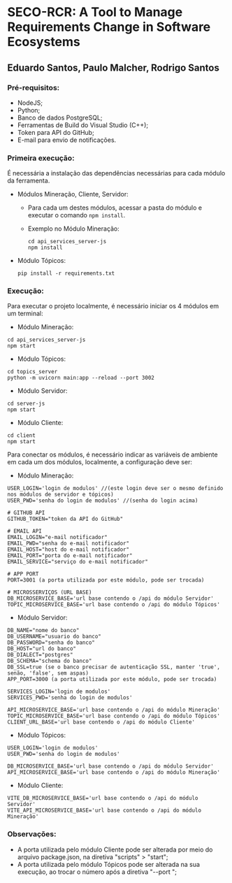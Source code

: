 # SECO-RCR: A Tool to Manage Requirements Change in Software Ecosystems

## Eduardo Santos, Paulo Malcher, Rodrigo Santos

### Pré-requisitos:

- NodeJS;
- Python;
- Banco de dados PostgreSQL;
- Ferramentas de Build do Visual Studio (C++);
- Token para API do GitHub;
- E-mail para envio de notificações.

### Primeira execução:

É necessária a instalação das dependências necessárias para cada módulo da ferramenta.

- Módulos Mineração, Cliente, Servidor:

  - Para cada um destes módulos, acessar a pasta do módulo e executar o comando `npm install`.
  - Exemplo no Módulo Mineração:

    ```
    cd api_services_server-js
    npm install
    ```

- Módulo Tópicos:

  ```
  pip install -r requirements.txt
  ```

### Execução:

Para executar o projeto localmente, é necessário iniciar os 4 módulos em um terminal:

- Módulo Mineração:

```
cd api_services_server-js
npm start
```

- Módulo Tópicos:

```
cd topics_server
python -m uvicorn main:app --reload --port 3002
```

- Módulo Servidor:

```
cd server-js
npm start
```

- Módulo Cliente:

```
cd client
npm start
```

Para conectar os módulos, é necessário indicar as variáveis de ambiente em cada um dos módulos, localmente, a configuração deve ser:

- Módulo Mineração:

```
USER_LOGIN='login de modulos' //(este login deve ser o mesmo definido nos módulos de servidor e tópicos)
USER_PWD='senha do login de modulos' //(senha do login acima)

# GITHUB API
GITHUB_TOKEN="token da API do GitHub"

# EMAIL API
EMAIL_LOGIN="e-mail notificador"
EMAIL_PWD="senha do e-mail notificador"
EMAIL_HOST="host do e-mail notificador"
EMAIL_PORT="porta do e-mail notificador"
EMAIL_SERVICE="serviço do e-mail notificador"

# APP PORT
PORT=3001 (a porta utilizada por este módulo, pode ser trocada)

# MICROSSERVIÇOS (URL BASE)
DB_MICROSERVICE_BASE='url base contendo o /api do módulo Servidor'
TOPIC_MICROSERVICE_BASE='url base contendo o /api do módulo Tópicos'
```

- Módulo Servidor:

```
DB_NAME="nome do banco"
DB_USERNAME="usuario do banco"
DB_PASSWORD="senha do banco"
DB_HOST="url do banco"
DB_DIALECT="postgres"
DB_SCHEMA="schema do banco"
DB_SSL=true (se o banco precisar de autenticação SSL, manter 'true', senão, 'false', sem aspas)
APP_PORT=3000 (a porta utilizada por este módulo, pode ser trocada)

SERVICES_LOGIN='login de modulos'
SERVICES_PWD='senha do login de modulos'

API_MICROSERVICE_BASE='url base contendo o /api do módulo Mineração'
TOPIC_MICROSERVICE_BASE='url base contendo o /api do módulo Tópicos'
CLIENT_URL_BASE='url base contendo o /api do módulo Cliente'
```

- Módulo Tópicos:

```
USER_LOGIN='login de modulos'
USER_PWD='senha do login de modulos'

DB_MICROSERVICE_BASE='url base contendo o /api do módulo Servidor'
API_MICROSERVICE_BASE='url base contendo o /api do módulo Mineração'
```

- Módulo Cliente:

```
VITE_DB_MICROSERVICE_BASE='url base contendo o /api do módulo Servidor'
VITE_API_MICROSERVICE_BASE='url base contendo o /api do módulo Mineração'
```

### Observações:

- A porta utilizada pelo módulo Cliente pode ser alterada por meio do arquivo package.json, na diretiva "scripts" > "start";
- A porta utilizada pelo módulo Tópicos pode ser alterada na sua execução, ao trocar o número após a diretiva "--port ";
